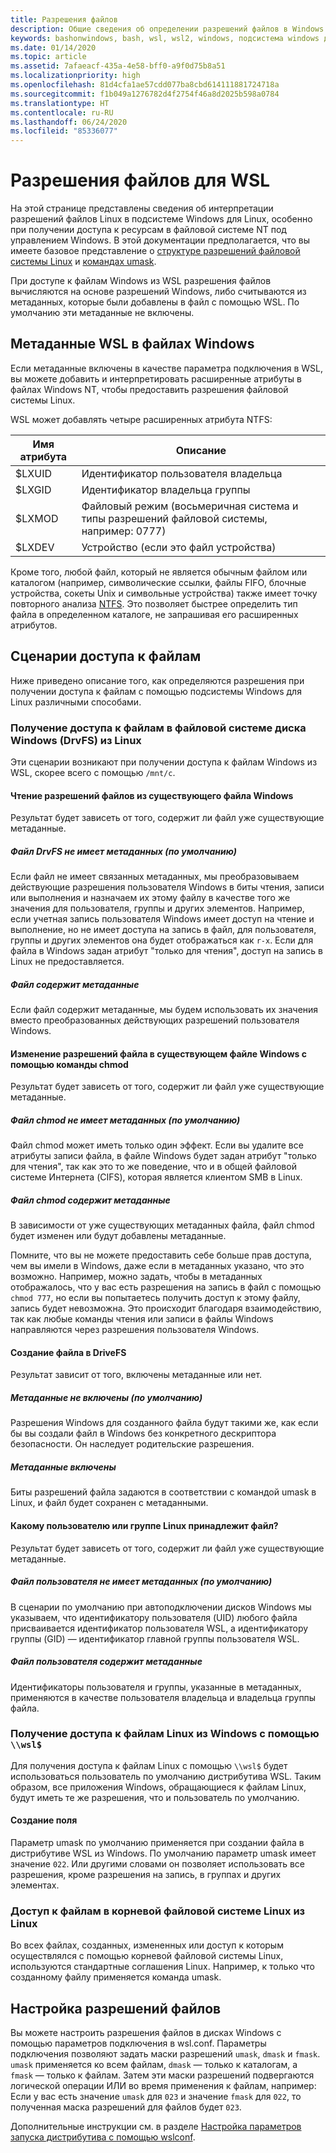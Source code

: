 ```yaml
---
title: Разрешения файлов
description: Общие сведения об определении разрешений файлов в Windows с помощью WSL
keywords: bashonwindows, bash, wsl, wsl2, windows, подсистема windows для linux, windowssubsystem, ubuntu, debian, suse, windows 10, файл, разрешения
ms.date: 01/14/2020
ms.topic: article
ms.assetid: 7afaeacf-435a-4e58-bff0-a9f0d75b8a51
ms.localizationpriority: high
ms.openlocfilehash: 81d4cfa1ae57cdd077ba8cbd614111881724718a
ms.sourcegitcommit: f1b049a1276782d4f2754f46a8d2025b598a0784
ms.translationtype: HT
ms.contentlocale: ru-RU
ms.lasthandoff: 06/24/2020
ms.locfileid: "85336077"
---
```

# <a name="file-permissions-for-wsl"></a>Разрешения файлов для WSL

На этой странице представлены сведения об интерпретации разрешений файлов Linux в подсистеме Windows для Linux, особенно при получении доступа к ресурсам в файловой системе NT под управлением Windows. В этой документации предполагается, что вы имеете базовое представление о [структуре разрешений файловой системы Linux](https://wiki.archlinux.org/index.php/File_permissions_and_attributes) и [командах umask](https://en.wikipedia.org/wiki/Umask).

При доступе к файлам Windows из WSL разрешения файлов вычисляются на основе разрешений Windows, либо считываются из метаданных, которые были добавлены в файл с помощью WSL. По умолчанию эти метаданные не включены.

## <a name="wsl-metadata-on-windows-files"></a>Метаданные WSL в файлах Windows

Если метаданные включены в качестве параметра подключения в WSL, вы можете добавить и интерпретировать расширенные атрибуты в файлах Windows NT, чтобы предоставить разрешения файловой системы Linux.

WSL может добавлять четыре расширенных атрибута NTFS:

| Имя атрибута | Описание |
| --- | --- |
| $LXUID | Идентификатор пользователя владельца |
| $LXGID | Идентификатор владельца группы |
| $LXMOD | Файловый режим (восьмеричная система и типы разрешений файловой системы, например: 0777) |
| $LXDEV | Устройство (если это файл устройства) |

Кроме того, любой файл, который не является обычным файлом или каталогом (например, символические ссылки, файлы FIFO, блочные устройства, сокеты Unix и символьные устройства) также имеет точку повторного анализа [NTFS](https://docs.microsoft.com/windows/win32/fileio/reparse-points). Это позволяет быстрее определить тип файла в определенном каталоге, не запрашивая его расширенных атрибутов.

## <a name="file-access-scenarios"></a>Сценарии доступа к файлам

Ниже приведено описание того, как определяются разрешения при получении доступа к файлам с помощью подсистемы Windows для Linux различными способами.

### <a name="accessing-files-in-the-windows-drive-file-system-drvfs-from-linux"></a>Получение доступа к файлам в файловой системе диска Windows (DrvFS) из Linux

Эти сценарии возникают при получении доступа к файлам Windows из WSL, скорее всего с помощью `/mnt/c`.

#### <a name="reading-file-permissions-from-an-existing-windows-file"></a>Чтение разрешений файлов из существующего файла Windows

Результат будет зависеть от того, содержит ли файл уже существующие метаданные.

##### <a name="drvfs-file-does-not-have-metadata-default"></a>Файл DrvFS не имеет метаданных (по умолчанию)

Если файл не имеет связанных метаданных, мы преобразовываем действующие разрешения пользователя Windows в биты чтения, записи или выполнения и назначаем их этому файлу в качестве того же значения для пользователя, группы и других элементов. Например, если учетная запись пользователя Windows имеет доступ на чтение и выполнение, но не имеет доступа на запись в файл, для пользователя, группы и других элементов она будет отображаться как `r-x`. Если для файла в Windows задан атрибут "только для чтения", доступ на запись в Linux не предоставляется.

##### <a name="the-file-has-metadata"></a>Файл содержит метаданные

Если файл содержит метаданные, мы будем использовать их значения вместо преобразованных действующих разрешений пользователя Windows.

#### <a name="changing-file-permissions-on-an-existing-windows-file-using-chmod"></a>Изменение разрешений файла в существующем файле Windows с помощью команды chmod

Результат будет зависеть от того, содержит ли файл уже существующие метаданные.

##### <a name="chmod-file-does-not-have-metadata-default"></a>Файл chmod не имеет метаданных (по умолчанию)

Файл chmod может иметь только один эффект. Если вы удалите все атрибуты записи файла, в файле Windows будет задан атрибут "только для чтения", так как это то же поведение, что и в общей файловой системе Интернета (CIFS), которая является клиентом SMB в Linux.

##### <a name="chmod-file-has-metadata"></a>Файл chmod содержит метаданные

В зависимости от уже существующих метаданных файла, файл chmod будет изменен или будут добавлены метаданные. 

Помните, что вы не можете предоставить себе больше прав доступа, чем вы имели в Windows, даже если в метаданных указано, что это возможно. Например, можно задать, чтобы в метаданных отображалось, что у вас есть разрешения на запись в файл с помощью `chmod 777`, но если вы попытаетесь получить доступ к этому файлу, запись будет невозможна. Это происходит благодаря взаимодействию, так как любые команды чтения или записи в файлы Windows направляются через разрешения пользователя Windows.

#### <a name="creating-a-file-in-drivefs"></a>Создание файла в DriveFS

Результат зависит от того, включены метаданные или нет.

##### <a name="metadata-is-not-enabled-default"></a>Метаданные не включены (по умолчанию)

Разрешения Windows для созданного файла будут такими же, как если бы вы создали файл в Windows без конкретного дескриптора безопасности. Он наследует родительские разрешения.

##### <a name="metadata-is-enabled"></a>Метаданные включены

Биты разрешений файла задаются в соответствии с командой umask в Linux, и файл будет сохранен с метаданными.

#### <a name="which-linux-user-and-linux-group-owns-the-file"></a>Какому пользователю или группе Linux принадлежит файл? 

Результат будет зависеть от того, содержит ли файл уже существующие метаданные.

##### <a name="user-file-does-not-have-metadata-default"></a>Файл пользователя не имеет метаданных (по умолчанию)

В сценарии по умолчанию при автоподключении дисков Windows мы указываем, что идентификатору пользователя (UID) любого файла присваивается идентификатор пользователя WSL, а идентификатору группы (GID) — идентификатор главной группы пользователя WSL.

##### <a name="user-file-has-metadata"></a>Файл пользователя содержит метаданные

Идентификаторы пользователя и группы, указанные в метаданных, применяются в качестве пользователя владельца и владельца группы файла.

### <a name="accessing-linux-files-from-windows-using-wsl"></a>Получение доступа к файлам Linux из Windows с помощью `\\wsl$`

Для получения доступа к файлам Linux с помощью `\\wsl$` будет использоваться пользователь по умолчанию дистрибутива WSL. Таким образом, все приложения Windows, обращающиеся к файлам Linux, будут иметь те же разрешения, что и пользователь по умолчанию.

#### <a name="creating-a-new-file"></a>Создание поля

Параметр umask по умолчанию применяется при создании файла в дистрибутиве WSL из Windows. По умолчанию параметр umask имеет значение `022`. Или другими словами он позволяет использовать все разрешения, кроме разрешения на запись, в группах и других элементах. 

### <a name="accessing-files-in-the-linux-root-file-system-from-linux"></a>Доступ к файлам в корневой файловой системе Linux из Linux

Во всех файлах, созданных, измененных или доступ к которым осуществлялся с помощью корневой файловой системы Linux, используются стандартные соглашения Linux. Например, к только что созданному файлу применяется команда umask.

## <a name="configuring-file-permissions"></a>Настройка разрешений файлов

Вы можете настроить разрешения файлов в дисках Windows с помощью параметров подключения в wsl.conf. Параметры подключения позволяют задать маски разрешений `umask`, `dmask` и `fmask`. `umask` применяется ко всем файлам, `dmask` — только к каталогам, а `fmask` — только к файлам. Затем эти маски разрешений подвергаются логической операции ИЛИ во время применения к файлам, например: Если у вас есть значение `umask` для `023` и значение `fmask` для `022`, то полученная маска разрешений для файлов будет `023`.

Дополнительные инструкции см. в разделе [Настройка параметров запуска дистрибутива с помощью wslconf](./wsl-config.md#configure-per-distro-launch-settings-with-wslconf).
